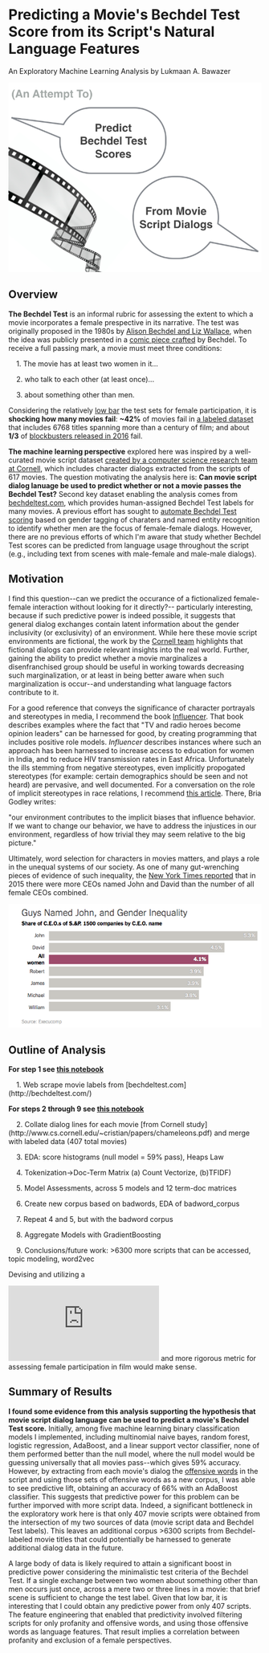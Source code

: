 Predicting a Movie's Bechdel Test Score from its Script's Natural Language Features
=================================

An Exploratory Machine Learning Analysis by Lukmaan A. Bawazer

![header_image](images/header_image.png)

Overview
--------
**The Bechdel Test** is an informal rubric for assessing the extent to which a movie incorporates a female prespective in its narrative. The test was originally proposed in the 1980s by [Alison Bechdel and Liz Wallace](http://www.theatlantic.com/entertainment/archive/2015/08/call-it-the-bechdel-wallace-test/402259/), when the idea was publicly presented in a [comic piece crafted](https://en.wikipedia.org/wiki/Bechdel_test) by Bechdel. To receive a full passing mark, a movie must meet three conditions:

  <p>&nbsp; &nbsp; 1. The movie has at least two women in it...</p>
  <p>&nbsp; &nbsp; 2. who talk to each other (at least once)...</p>
  <p>&nbsp; &nbsp; 3. about something other than men.</p>

Considering the relatively [low bar](http://www.slate.com/blogs/xx_factor/2014/01/07/the_bechdel_test_needs_an_update_we_ve_set_the_bar_for_female_representation.html) the test sets for female participation, it is **shocking how many movies fail**: **~42%** of movies fail in [a labeled dataset](http://bechdeltest.com/) that includes 6768 titles spanning more than a century of film; and about **1/3** of [blockbusters released in 2016](http://fusion.net/story/320598/2016-movies-bechdel-test/) fail.

**The machine learning perspective** explored here was inspired by a well-curated movie script dataset [created by a computer science research team at Cornell](http://www.cs.cornell.edu/~cristian/Chameleons_in_imagined_conversations.html), which includes character dialogs extracted from the scripts of 617 movies. The question motivating the analysis here is: **Can movie script dialog lanuage be used to predict whether or not a movie passes the Bechdel Test?** Second key dataset enabling the analysis comes from [bechdeltest.com](http://bechdeltest.com/), which provides human-assigned Bechdel Test labels for many movies. A previous effort has sought to [automate Bechdel Test scoring](https://github.com/JoeKarlsson/bechdel-test) based on gender tagging of charaters and named entity recognition to identify whether men are the focus of female-female dialogs. However, there are no previous efforts of which I'm aware that study whether Bechdel Test scores can be predicted from language usage throughout the script (e.g., including text from scenes with male-female and male-male dialogs).


Motivation
---------------
I find this question--can we predict the occurance of a fictionalized female-female interaction without looking for it directly?-- particularly interesting, because if such predictive power is indeed possible, it suggests that general dialog exchanges contain latent information about the gender inclusivity (or exclusivity) of an environment. While here these movie script environments are fictional, the work by the [Cornell team](http://www.cs.cornell.edu/~cristian/Chameleons_in_imagined_conversations.html) highlights that fictional dialogs can provide relevant insights into the real world. Further, gaining the ability to predict whether a movie marginalizes a disenfranchised group should be useful in working towards decreasing such marginalization, or at least in being better aware when such marginalization is occur--and understanding what language factors contribute to it.    

For a good reference that conveys the significance of character portrayals and stereotypes in media, I recommend the book [Influencer](https://www.amazon.com/Influencer-Science-Leading-Change-Second/dp/0071808868). That book describes examples where the fact that "TV and radio heroes become opinion leaders" can be harnessed for good, by creating programming that includes positive role models. *Influencer* describes instances where such an approach has been harnessed to increase access to education for women in India, and to reduce HIV transmission rates in East Africa. Unfortunately the ills stemming from negative stereotypes, even implicitly propogated stereotypes (for example: certain demographics should be seen and not heard) are pervasive, and well documented. For a conversation on the role of implicit stereotypes in race relations, I recommend [this article](https://www.theatlantic.com/politics/archive/2016/03/yale-silliman-race/475152/). There, Bria Godley writes:

"our environment contributes to the implicit biases that influence behavior. If we want to change our behavior, we have to address the injustices in our environment, regardless of how trivial they may seem relative to the big picture."

Ultimately, word selection for characters in movies matters, and plays a role in the unequal systems of our society. As one of many gut-wrenching pieces of evidence of such inequality, the [New York Times reported](https://www.nytimes.com/2015/03/03/upshot/fewer-women-run-big-companies-than-men-named-john.html?_r=0) that in 2015 there were more CEOs named John and David than the number of all female CEOs combined.

![CEO_names](images/CEOs.png)

Outline of Analysis
---------------
**For step 1 see [this notebook](https://github.com/lab3000/machine-learning-bechdel-test/blob/master/obtaining_labels.ipynb)**
<p>&nbsp; &nbsp; 1. Web scrape movie labels from [bechdeltest.com](http://bechdeltest.com/)</p>


**For steps 2 through 9 see [this notebook](https://github.com/lab3000/machine-learning-bechdel-test/machine-learning-bechdel-test.ipynb)**
<p>&nbsp; &nbsp; 2. Collate dialog lines for each movie [from Cornell study](http://www.cs.cornell.edu/~cristian/papers/chameleons.pdf) and merge with labeled data (407 total movies)</p>
<p>&nbsp; &nbsp; 3. EDA: score histograms (null model = 59% pass), Heaps Law</p>
<p>&nbsp; &nbsp; 4. Tokenization->Doc-Term Matrix (a) Count Vectorize, (b)TFIDF)</p>
<p>&nbsp; &nbsp; 5. Model Assessments, across 5 models and 12 term-doc matrices
<p>&nbsp; &nbsp; 6. Create new corpus based on badwords, EDA of badword_corpus</p>
<p>&nbsp; &nbsp; 7. Repeat 4 and 5, but with the badword corpus</p>
<p>&nbsp; &nbsp; 8. Aggregate Models with GradientBoosting
<p>&nbsp; &nbsp; 9. Conclusions/future work: >6300 more scripts that can be accessed, topic modeling, word2vec</p>    
Devising and utilizing a

![new](http://www.slate.com/blogs/xx_factor/2014/01/07/the_bechdel_test_needs_an_update_we_ve_set_the_bar_for_female_representation.html) and more rigorous metric for assessing female participation in film would make sense.

Summary of Results
---------------
**I found some evidence from this analysis supporting the hypothesis that movie script dialog language can be used to predict a movie's Bechdel Test score.** Initially, among five machine learning binary classification models I implemented, including multinomial naive bayes, random forest, logistic regression, AdaBoost, and a linear support vector classifier, none of them performed better than the null model, where the null model would be guessing universally that all movies pass--which gives 59% accuracy. However, by extracting from each movie's dialog the [offensive words](https://www.cs.cmu.edu/~biglou/resources/) in the script and using those sets of offensive words as a new corpus, I was able to see predictive lift, obtaining an accuracy of 66% with an AdaBoost classifier. This suggests that predictive power for this problem can be further imporved with more script data. Indeed, a significant bottleneck in the exploratory work here is that only 407 movie scripts were obtained from the intersection of my two sources of data (movie script data and Bechdel Test labels). This leaves an additional corpus >6300 scripts from Bechdel-labeled movie titles that could potentially be harnessed to generate additional dialog data in the future.

A large body of data is likely required to attain a significant boost in predictive power considering the minimalistic test criteria of the Bechdel Test. If a single exchange between two women about something other than men occurs just once, across a mere two or three lines in a movie: that brief scene is sufficient to change the test label. Given that low bar, it is interesting that I could obtain any predictive power from only 407 scripts. The feature engineering that enabled that predictivity involved filtering scripts for only profanity and offensive words, and using those offensive words as language features. That result implies a correlation between profanity and exclusion of a female perspectives.

